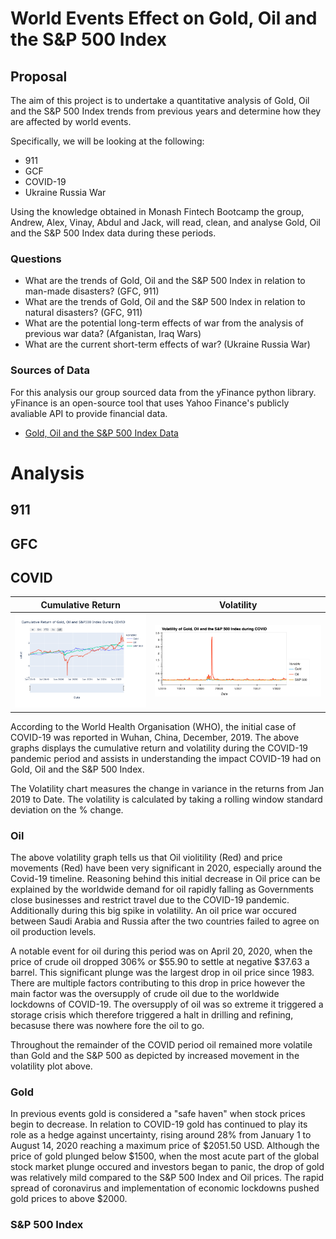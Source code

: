 # World Events Effect on Gold, Oil and the S&P 500 Index


## Proposal
The aim of this project is to undertake a quantitative analysis of Gold, Oil and the S&P 500 Index trends from previous years and determine how they are affected by world events.

Specifically, we will be looking at the following:
* 911
* GCF
* COVID-19
* Ukraine Russia War

Using the knowledge obtained in Monash Fintech Bootcamp the group, Andrew, Alex, Vinay, Abdul and Jack, will read, clean, and analyse Gold, Oil and the S&P 500 Index data during these periods.

### Questions
* What are the trends of Gold, Oil and the S&P 500 Index in relation to man-made disasters? (GFC, 911)
* What are the trends of Gold, Oil and the S&P 500 Index in relation to natural disasters? (GFC, 911)
* What are the potential long-term effects of war from the analysis of previous war data? (Afganistan, Iraq Wars)
* What are the current short-term effects of war? (Ukraine Russia War)

### Sources of Data

For this analysis our group sourced data from the yFinance python library.
yFinance is an open-source tool that uses Yahoo Finance's publicly avaliable API to provide financial data.

* [Gold, Oil and the S&P 500 Index Data](https://pypi.org/project/yfinance/)


# Analysis
## 911


## GFC


## COVID


Cumulative Return             |  Volatility
:-------------------------:|:-------------------------:
![Cumulative Return](Images/cumulative_return_covid.png)   |  ![Volatility](Images/covid_volatility.png)

According to the World Health Organisation (WHO), the initial case of COVID-19 was reported in Wuhan, China, December, 2019. 
The above graphs displays the cumulative return and volatility during the COVID-19 pandemic period and assists in understanding the impact COVID-19 had on Gold, Oil and the S&P 500 Index. 

The Volatility chart measures the change in variance in the returns from Jan 2019 to Date. The volatility is calculated by taking a rolling window standard deviation on the % change.

### **Oil**
The above volatility graph tells us that Oil violitility (Red) and price movements (Red) have been very significant in 2020, especially around the Covid-19 timeline. 
Reasoning behind this initial decrease in Oil price can be explained by the worldwide demand for oil rapidly falling as Governments close businesses and restrict travel due to the COVID-19 pandemic. Additionally during this big spike in volatility. An oil price war occured between Saudi Arabia and Russia after the two countries failed to agree on oil production levels. 

A notable event for oil during this period was on April 20, 2020, when the price of crude oil dropped 306% or $55.90 to settle at negative $37.63 a barrel. This significant plunge was the largest drop in oil price since 1983. There are multiple factors contributing to this drop in price however the main factor was the oversupply of crude oil due to the worldwide lockdowns of COVID-19. The oversupply of oil was so extreme it triggered a storage crisis which therefore triggered a halt in drilling and refining, becasuse there was nowhere fore the oil to go.

Throughout the remainder of the COVID period oil remained more volatile than Gold and the S&P 500 as depicted by increased movement in the volatility plot above.

### **Gold**

In previous events gold is considered a "safe haven" when stock prices begin to decrease. In relation to COVID-19 gold has continued to play its role as a hedge against uncertainty, rising around 28% from January 1 to August 14, 2020 reaching a maximum price of $2051.50 USD. Although the price of gold plunged below $1500, when the most acute part of the global stock market plunge occured and investors began to panic, the drop of gold was relatively mild compared to the S&P 500 Index and Oil prices. The rapid spread of coronavirus and implementation of economic lockdowns pushed gold prices to above $2000.

### **S&P 500 Index**


